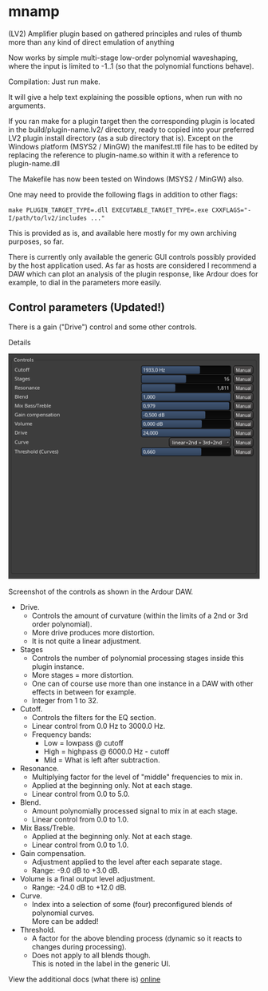 # mnamp
(LV2) Amplifier plugin based on gathered principles and rules of thumb more than any kind of direct emulation of anything

Now works by simple multi-stage low-order polynomial waveshaping, where the input is limited to -1..1 (so that the polynomial functions behave).

Compilation:
Just run make.

It will give a help text explaining the possible options, when run with no arguments.

If you ran make for a plugin target then the corresponding plugin is located in the build/plugin-name.lv2/ directory, ready to copied into your preferred LV2 plugin install directory (as a sub directory that is).
Except on the Windows platform (MSYS2 / MinGW) the manifest.ttl file has to be edited by replacing the reference to plugin-name.so within it with a reference to plugin-name.dll

The Makefile has now been tested on Windows (MSYS2 / MinGW) also.

One may need to provide the following flags in addition to other flags:

    make PLUGIN_TARGET_TYPE=.dll EXECUTABLE_TARGET_TYPE=.exe CXXFLAGS="-I/path/to/lv2/includes ..."


This is provided as is, and available here mostly for my own archiving purposes, so far.

There is currently only available the generic GUI controls possibly provided by the host application used. As far as hosts are considered I recommend a DAW which can plot an analysis of the plugin response, like Ardour does for example, to dial in the parameters more easily.


Control parameters (Updated!)
-----------------------------------------------------------

There is a gain ("Drive") control and some other controls.

Details

![](docs/mnamp-controls-cropped.png)

Screenshot of the controls as shown in the Ardour DAW.


  * Drive.
    * Controls the amount of curvature (within the limits of a 2nd or 3rd order polynomial).
    * More drive produces more distortion.
    * It is not quite a linear adjustment.
  * Stages
    * Controls the number of polynomial processing stages inside this plugin instance.
    * More stages = more distortion.
    * One can of course use more than one instance in a DAW with other effects in between for example.
    * Integer from 1 to 32.
  * Cutoff.
    * Controls the filters for the EQ section.
    * Linear control from 0.0 Hz to 3000.0 Hz.
    * Frequency bands:
      * Low = lowpass @ cutoff
      * High = highpass @ 6000.0 Hz - cutoff
      * Mid = What is left after subtraction.
  * Resonance.
    * Multiplying factor for the level of "middle" frequencies to mix in.
    * Applied at the beginning only. Not at each stage.
    * Linear control from 0.0 to 5.0.
  * Blend.
    * Amount polynomially processed signal to mix in at each stage.
    * Linear control from 0.0 to 1.0.
  * Mix Bass/Treble.
    * Applied at the beginning only. Not at each stage.
    * Linear control from 0.0 to 1.0.
  * Gain compensation.
    * Adjustment applied to the level after each separate stage.
    * Range: -9.0 dB to +3.0 dB.
  * Volume is a final output level adjustment.
    * Range: -24.0 dB to +12.0 dB.
  * Curve.
    * Index into a selection of some (four) preconfigured blends of polynomial curves.   
    More can be added!
  * Threshold.
    * A factor for the above blending process (dynamic so it reacts to changes during processing).
    * Does not apply to all blends though.   
    This is noted in the label in the generic UI.

View the additional docs (what there is) <a href="https://omnp.github.io/mnamp">online</a>
